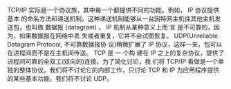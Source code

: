 TCP/IP 实际是一个协议族，其中每一个都提供不同的功能。例如， IP 协议提供基本 的命名方法和递送机制，这种递送机制能够从一台因特网主机往其他主机发送包，也叫做 数据报 (datagram) 。 IP 机制从某种意义上而 言 是不可靠的，因为，如果数据报在网络中丢 失或者重复，它并不会试图恢复。 UDP(Unreliable Datagram Protocol, 不可靠数据报协 议)稍微扩展了 IP 协议，这样一来，包可以在进程间而不是在主机间传送。 TCP 是 一 个构 建在 IP 之上的复杂协议，提供了进程间可靠的全双工(双向的)连接。为了简化讨论，我 们将 TCP/IP 看做是一个单独的整体协议。我们将不讨论它的内部工作，只讨论 TCP 和 IP 为应用程序提供的某些基本功能。我们将不讨论 UDP。